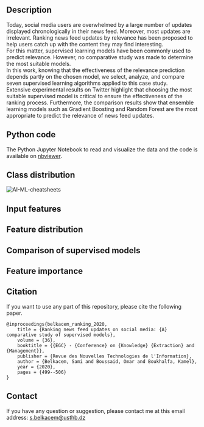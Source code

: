 ## Description
Today, social media users are overwhelmed by a large number of updates displayed chronologically in their news feed. Moreover, most updates are irrelevant.
Ranking news feed updates by relevance has been proposed to help users catch up with the content they may find interesting. <br/>
For this matter, supervised learning models have been commonly used to predict relevance.  However, no comparative study was made to determine the most suitable models. <br />
In this work, knowing that the effectiveness of the relevance prediction depends partly on the chosen model, 
we select, analyze, and compare seven supervised learning algorithms applied to this case study. <br />
Extensive experimental results on Twitter highlight that choosing the most suitable supervised model is critical to ensure the effectiveness of the ranking process. Furthermore, the comparison results show that ensemble learning models such as Gradient Boosting and Random Forest are the most appropriate to predict the relevance of news feed updates.

## Python code
The Python Jupyter Notebook to read and visualize the data and the code is available on [nbviewer](https://nbviewer.org/github/SamBelkacem/Ranking-social-media-news-feed/blob/main/Comparison%20of%20supervised%20models.ipynb).

## Class distribution

![AI-ML-cheatsheets](https://github.com/SamBelkacem/Ranking-social-media-news-feed/blob/main/Images/0-%20Class%20distribution.png)

## Input features

## Feature distribution

## Comparison of supervised models

## Feature importance

## Citation
If you want to use any part of this repository, please cite the following paper.

```
@inproceedings{belkacem_ranking_2020,
	title = {Ranking news feed updates on social media: {A} comparative study of supervised models},
	volume = {36},
	booktitle = {{EGC} - {Conference} on {Knowledge} {Extraction} and {Management}},
	publisher = {Revue des Nouvelles Technologies de l'Information},
	author = {Belkacem, Sami and Boussaid, Omar and Boukhalfa, Kamel},
	year = {2020},
	pages = {499--506}
}
```

## Contact
If you have any question or suggestion, please contact me at this email address: s.belkacem@usthb.dz
